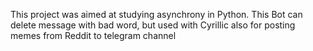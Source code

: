 This project was aimed at studying asynchrony in Python.
This Bot can delete message with bad word, but used with Cyrillic also for posting memes from Reddit to telegram channel
